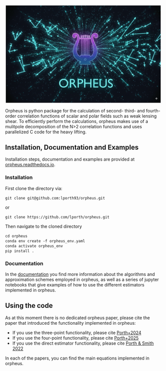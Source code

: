 <p align="center">
  <img src="docs/orpheus_logov1.png" alt="Orpheus logo" width="500"/>
</p>

Orpheus is python package for the calculation of second- third- and fourth-order correlation functions of scalar and polar fields such as weak lensing shear. To efficiently perform the calculations, orpheus makes use of a mulitpole decomposition of the N>2 correlation functions and uses parallelized C code for the heavy lifting.

## Installation, Documentation and Examples
Installation steps, documentation and examples are provided at [orpheus.readthedocs.io](https://orpheus.readthedocs.io/).

### Installation
 First clone the directory via:
```shell
git clone git@github.com:lporth93/orpheus.git
```
or
```shell
git clone https://github.com/lporth/orpheus.git
```
Then navigate to the cloned directory
```shell
cd orpheus
conda env create -f orpheus_env.yaml
conda activate orpheus_env
pip install .
```

### Documentation
In the [documentation](https://orpheus.readthedocs.io/) you find more information about the algorithms and approximation schemes employed in orpheus, as well as a series of jupyter notebooks that give examples of how to use the different estimators implemented in orpheus.

## Using the code
As at this moment there is no dedicated orpheus paper, please cite the paper that introduced the functionality implemented in orpheus:
 * If you use the three-point functionality, please cite [Porth+2024](https://doi.org/10.1051/0004-6361/202347987)
 * If you use the four-point functionality, please cite [Porth+2025](https://arxiv.org/abs/2509.07974)
 * If you use the direct estimator functionality, please cite [Porth & Smith 2022](https://doi.org/10.1093/mnras/stab2819)

In each of the papers, you can find the main equations implemented in orpheus.